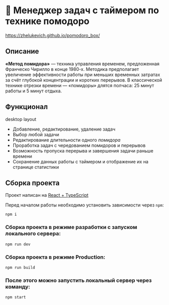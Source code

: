 # 🍅 Менеджер задач с таймером по технике помодоро
https://zhelukevich.github.io/pomodoro_box/

## Описание

**«Метод помидора»** — техника управления временем, предложенная Франческо Чирилло в конце 1980-х. Методика предполагает увеличение эффективности работы при меньших временных затратах за счёт глубокой концентрации и коротких перерывов. В классической технике отрезки времени — «помидоры» длятся полчаса: 25 минут работы и 5 минут отдыха.

## Функционал
desktop layout

- Добавление, редактирование, удаление задач
- Выбор любой задачи
- Редактирование длительности одного _помидора_
- Проработка задач с чередованием помидоров и перерывов
- Возможность пропуска перерыва и завершения задачи раньше времени
- Сохранение данных работы с таймером и отображение их на странице статистики

## Сборка проекта

Проект написан на [React + TypeScript](https://ru.react.js.org/docs/getting-started.html)

Перед началом работы необходимо установить зависимости через `npm`:

```
npm i
```

### Сборка проекта в режиме разработки с запуском локального сервера:

```
npm run dev
```

### Сборка проекта в режиме Production:

```
npm run build
```

### После этого можно запустить локальный сервер через команду:

```
npm start
```
